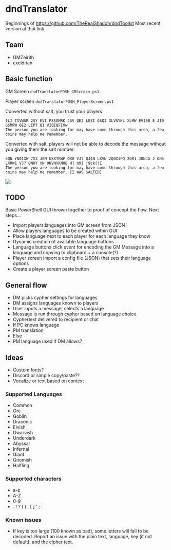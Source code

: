 # dndTranslator
Beginnings of https://github.com/TheRealShadoh/dndToolkit 
Most recent version at that link.



## Team
- GMZeirith
- exeldrian

## Basic function
GM Screen
```dndTranslatorPOSH_GMScreen.ps1```

Player screen
``` dndTranslatorPOSH_PlayerScreen.ps1 ```

Converted without salt, you trust your players
```
fLI TIVWSR 2SY EVI PSSOMRK JSV QE2 LEZI GSQI XLVSYKL XLMW EVIEB E JI0 GSMRW QE2 LIPT QI VIQIQFIVw
The person you are looking for may have come through this area, a few coins may help me remember.
```

Converted with salt, players will not be able to decode the message without you giving them the salt number.
```
kQN YN01XW 7X3 J0N UXXTRWP OX0 VJ7 QJ4N LXVN 2Q0X3PQ 2QR1 J0NJG J ON5 LXRW1 VJ7 QNUY VN 0NVNVKN0B H] n9j j9ck(!I
The person you are looking for may have come through this area, a few coins may help me remember. [I WAS SALTED]
```

![](img/demo/5translated.png)



## TODO
Basic PowerShell GUI thrown together to proof of concept the flow. Next steps...
- Import players:languages into GM screen from JSON
- Allow players:languages  to be created within GUI
- Place language next to each player for each language they know
- Dynamic creation of available language buttons
- Language buttons click event for encoding the GM Message into a language and copying to clipboard + a console(?)
- Player screen import a config file (JSON) that sets their language options
- Create a player screen paste button


## General flow

- DM picks cypher settings for languages
- DM assigns languages known to players
- User inputs a message, selects a language
- Message is run through cypher based on language choice
- Cyphertext delivered to recipient or chat
- If PC knows language
-    PM translation
- Else
-    PM language used if DM allows?

## Ideas

- Custom fonts?
- Discord or simple copy/paste??
- Vocalize or text based on context


### Supported Languages
- Common
- Orc
- Goblin
- Draconic
- Elvish
- Dwarvish
- Underdark
- Abyssal
- Infernal
- Giant
- Gnomish
- Halfling

### Supported characters
 - a-z
 - A-Z
 - 0-9
 - . ! ? ( ) , [ ] ' ; :

 ### Known issues
 - If key is too large (100 known as bad), some letters will fail to be decoded. Report an issue with the plain text, language, key (if not default), and the cipher text.
